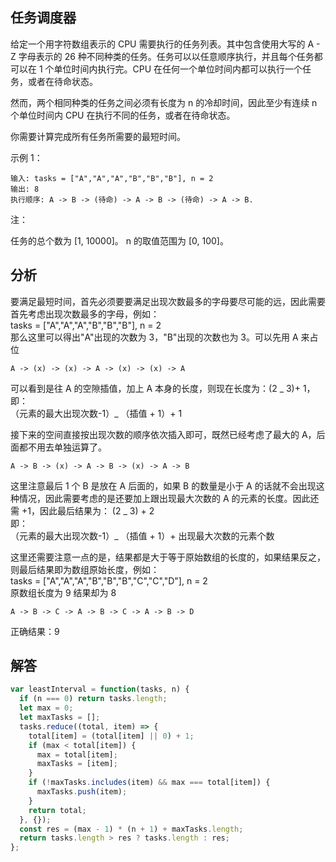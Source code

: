 ## 任务调度器

给定一个用字符数组表示的 CPU 需要执行的任务列表。其中包含使用大写的 A - Z 字母表示的 26 种不同种类的任务。任务可以以任意顺序执行，并且每个任务都可以在 1 个单位时间内执行完。CPU 在任何一个单位时间内都可以执行一个任务，或者在待命状态。

然而，两个相同种类的任务之间必须有长度为 n 的冷却时间，因此至少有连续 n 个单位时间内 CPU 在执行不同的任务，或者在待命状态。

你需要计算完成所有任务所需要的最短时间。

示例 1：

```
输入: tasks = ["A","A","A","B","B","B"], n = 2
输出: 8
执行顺序: A -> B -> (待命) -> A -> B -> (待命) -> A -> B.
```

注：

任务的总个数为 [1, 10000]。
n 的取值范围为 [0, 100]。

## 分析

要满足最短时间，首先必须要要满足出现次数最多的字母要尽可能的远，因此需要首先考虑出现次数最多的字母，例如：  
tasks = ["A","A","A","B","B","B"], n = 2  
那么这里可以得出"A"出现的次数为 3，"B"出现的次数也为 3。可以先用 A 来占位

```
A -> (x) -> (x) -> A -> (x) -> (x) -> A
```

可以看到是往 A 的空隙插值，加上 A 本身的长度，则现在长度为：(2 _ 3)+ 1，即：  
（元素的最大出现次数-1）_ （插值 + 1）+ 1

接下来的空间直接按出现次数的顺序依次插入即可，既然已经考虑了最大的 A，后面都不用去单独运算了。

```
A -> B -> (x) -> A -> B -> (x) -> A -> B
```

这里注意最后 1 个 B 是放在 A 后面的，如果 B 的数量是小于 A 的话就不会出现这种情况，因此需要考虑的是还要加上跟出现最大次数的 A 的元素的长度。因此还需 +1，因此最后结果为：
(2 _ 3) + 2  
即：  
（元素的最大出现次数-1）_ （插值 + 1）+ 出现最大次数的元素个数

这里还需要注意一点的是，结果都是大于等于原始数组的长度的，如果结果反之，则最后结果即为数组原始长度，例如：  
tasks = ["A","A","A","B","B","B","C","C","D"], n = 2  
原数组长度为 9 结果却为 8

```
A -> B -> C -> A -> B -> C -> A -> B -> D
```

正确结果：9

## 解答

```javascript
var leastInterval = function(tasks, n) {
  if (n === 0) return tasks.length;
  let max = 0;
  let maxTasks = [];
  tasks.reduce((total, item) => {
    total[item] = (total[item] || 0) + 1;
    if (max < total[item]) {
      max = total[item];
      maxTasks = [item];
    }
    if (!maxTasks.includes(item) && max === total[item]) {
      maxTasks.push(item);
    }
    return total;
  }, {});
  const res = (max - 1) * (n + 1) + maxTasks.length;
  return tasks.length > res ? tasks.length : res;
};
```
